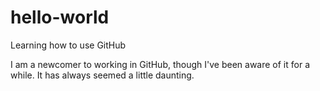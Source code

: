 # hello-world
Learning how to use GitHub

I am a newcomer to working in GitHub, though I've been aware of it for a while. 
It has always seemed a little daunting. 

